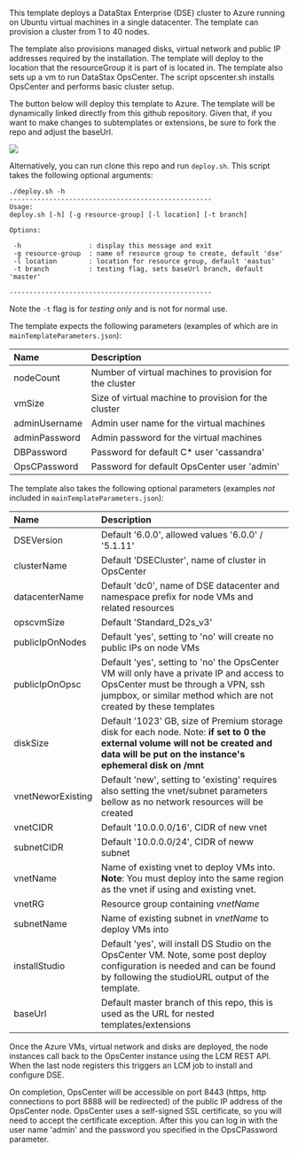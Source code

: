 This template deploys a DataStax Enterprise (DSE) cluster to Azure running on Ubuntu virtual machines in a single datacenter.  The template can provision a cluster from 1 to 40 nodes.  

The template also provisions managed disks, virtual network and public IP addresses required by the installation.  The template will deploy to the location that the resourceGroup it is part of is located in. The template also sets up a vm to run DataStax OpsCenter.  The script opscenter.sh installs OpsCenter and performs basic cluster setup.

The button below will deploy this template to Azure.  The template will be dynamically linked directly from this github repository.  Given that, if you want to make changes to subtemplates or extensions, be sure to fork the repo and adjust the baseUrl.

<a href="https://portal.azure.com/#create/Microsoft.Template/uri/https%3A%2F%2Fraw.githubusercontent.com%2FDSPN%2Fazure-resource-manager-dse%2Fmaster%2Fsingledc%2FmainTemplate.json" target="_blank">
    <img src="http://azuredeploy.net/deploybutton.png"/>
</a>

Alternatively, you can run clone this repo and run `deploy.sh`. This script takes the following optional arguments:

```
./deploy.sh -h
---------------------------------------------------
Usage:
deploy.sh [-h] [-g resource-group] [-l location] [-t branch]

Options:

 -h                 : display this message and exit
 -g resource-group  : name of resource group to create, default 'dse'
 -l location        : location for resource group, default 'eastus'
 -t branch          : testing flag, sets baseUrl branch, default 'master'

---------------------------------------------------
```
Note the `-t` flag is for *testing only* and is not for normal use.

The template expects the following parameters (examples of which are in `mainTemplateParameters.json`):

| Name   | Description |
|:--- |:---|
| nodeCount | Number of virtual machines to provision for the cluster |
| vmSize | Size of virtual machine to provision for the cluster |
| adminUsername  | Admin user name for the virtual machines |
| adminPassword  | Admin password for the virtual machines |
| DBPassword  | Password for default C* user 'cassandra' |
| OpsCPassword | Password for default OpsCenter user 'admin' |

The template also takes the following optional parameters (examples *not* included in `mainTemplateParameters.json`):

| Name   | Description |
|:--- |:---|
| DSEVersion | Default '6.0.0', allowed values '6.0.0' / '5.1.11' |
| clusterName | Default 'DSECluster', name of cluster in OpsCenter |
| datacenterName | Default 'dc0', name of DSE datacenter and namespace prefix for node VMs and related resources |
| opscvmSize | Default 'Standard_D2s_v3' |
| publicIpOnNodes | Default 'yes', setting to 'no' will create no public IPs on node VMs |
| publicIpOnOpsc | Default 'yes', setting to 'no' the OpsCenter VM will only have a private IP and access to OpsCenter must be through a VPN, ssh jumpbox, or similar method which are not created by these templates  |
| diskSize | Default '1023' GB, size of Premium storage disk for each node. Note: **if set to 0 the external volume will not be created and data will be put on the instance's ephemeral disk on /mnt** |
| vnetNeworExisting | Default 'new', setting to 'existing' requires also setting the vnet/subnet parameters bellow as no network resources will be created |
| vnetCIDR | Default '10.0.0.0/16', CIDR of new vnet |
| subnetCIDR | Default '10.0.0.0/24', CIDR of neww subnet |
| vnetName | Name of existing vnet to deploy VMs into. **Note**: You must deploy into the same region as the vnet if using and existing vnet. |
| vnetRG | Resource group containing *vnetName* |
| subnetName | Name of existing subnet in *vnetName* to deploy VMs into |
| installStudio | Default 'yes', will install DS Studio on the OpsCenter VM. Note, some post deploy configuration is needed and can be found by following the studioURL output of the template. |
| baseUrl | Default master branch of this repo, this is used as the URL for nested templates/extensions |

Once the Azure VMs, virtual network and disks are deployed, the node instances call back to the OpsCenter instance using the LCM REST API.  When the last node registers this triggers an LCM job to install and configure DSE.

On completion, OpsCenter will be accessible on port 8443 (https, http connections to port 8888 will be redirected) of the public IP address of the OpsCenter node. OpsCenter uses a self-signed SSL certificate, so you will need to accept the certificate exception. After this you can log in with the user name 'admin' and the password you specified in the OpsCPassword parameter.
